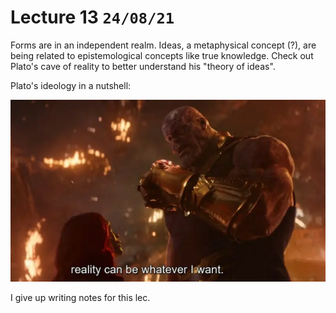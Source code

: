 # Lecture 13 `24/08/21`

Forms are in an independent realm. Ideas, a metaphysical concept (?), are being related to epistemological concepts like true knowledge. Check out Plato's cave of reality to better understand his "theory of ideas".

Plato's ideology in a nutshell:

![image-20210908143925564](assets/image-20210908143925564.png)

I give up writing notes for this lec.